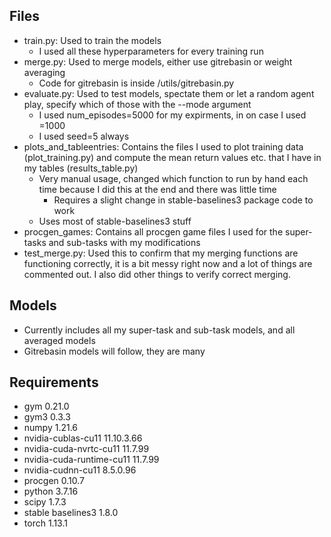 ## Files
- train.py: Used to train the models
	- I used all these hyperparameters for every training run
- merge.py: Used to merge models, either use gitrebasin or weight averaging
	- Code for gitrebasin is inside /utils/gitrebasin.py
- evaluate.py: Used to test models, spectate them or let a random agent play, specify which of those with the --mode argument
	- I used num_episodes=5000 for my expirments, in on case I used =1000
	- I used seed=5 always
- plots_and_tableentries: Contains the files I used to plot training data (plot_training.py) and compute the mean return values etc. that I have in my tables (results_table.py)
	- Very manual usage, changed which function to run by hand each time because I did this at the end and there was little time
        - Requires a slight change in stable-baselines3 package code to work  	
	- Uses most of stable-baselines3 stuff
- procgen_games: Contains all procgen game files I used for the super-tasks and sub-tasks with my modifications
- test_merge.py: Used this to confirm that my merging functions are functioning correctly, it is a bit messy right now and a lot of things are commented out. I also did other things to verify correct merging.

## Models
- Currently includes all my super-task and sub-task models, and all averaged models
- Gitrebasin models will follow, they are many

## Requirements
- gym 0.21.0
- gym3 0.3.3
- numpy 1.21.6
- nvidia-cublas-cu11 11.10.3.66 
- nvidia-cuda-nvrtc-cu11 11.7.99
- nvidia-cuda-runtime-cu11 11.7.99
- nvidia-cudnn-cu11 8.5.0.96              
- procgen 0.10.7
- python 3.7.16
- scipy 1.7.3
- stable baselines3 1.8.0
- torch 1.13.1
